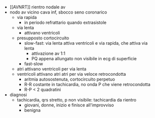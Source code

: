 - [[AVNRT]] rientro nodale av
- nodo av vicino cava inf, sbocco seno coronarico
	- via rapida
		- in periodo refrattario quando extrasistole
	- via lenta
		- attivano ventricoli
	- presupposto cortocircuito
		- slow-fast: via lenta attiva ventricoli e via rapida, che attiva via lenta
			- attivazione av 1:1
			- PQ appena allungato non visibile in ecg di superficie
		- fast-slow
	- atri attivano ventricoli per via lenta
	- ventricoli attivano atri atri per via veloce retrocondotta
		- aritmia autosostenuta, cortocircuito perpetuo
		- R-R costante in tachicardia, no onda P che viene retrocondotta
		- R-P < 2 quadratini
- diagnosi
	- tachicardia, qrs stretto, p non visibile: tachicardia da rientro
		- giovani, donne, inizio e finisce all'improvviso
		- benigna